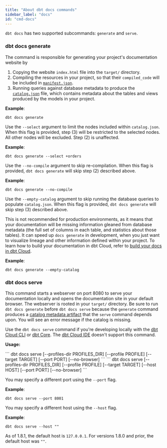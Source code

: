 ```yaml
---
title: "About dbt docs commands"
sidebar_label: "docs"
id: "cmd-docs"
---
```


`dbt docs` has two supported subcommands: `generate` and `serve`.

### dbt docs generate

The command is responsible for generating your project's documentation website by

1. Copying the website `index.html` file into the `target/` directory.
2. Compiling the resources in your project, so that their `compiled_code` will be included in [`manifest.json`](/reference/artifacts/manifest-json).
3. Running queries against database metadata to produce the [`catalog.json`](/reference/artifacts/catalog-json) file, which contains metadata about the tables and <Term id="view">views</Term> produced by the models in your project.

**Example**:

```
dbt docs generate
```

<VersionBlock firstVersion="1.7">

Use the `--select` argument to limit the nodes included within `catalog.json`. When this flag is provided, step (3) will be restricted to the selected nodes. All other nodes will be excluded. Step (2) is unaffected.

**Example**:

```shell
dbt docs generate --select +orders
```

</VersionBlock>

Use the `--no-compile` argument to skip re-compilation. When this flag is provided, `dbt docs generate` will skip step (2) described above.

**Example**:

```
dbt docs generate --no-compile
```

Use the `--empty-catalog` argument to skip running the database queries to populate `catalog.json`. When this flag is provided, `dbt docs generate` will skip step (3) described above.

This is not recommended for production environments, as it means that your documentation will be missing information gleaned from database metadata (the full set of columns in each table, and statistics about those tables). It can speed up `docs generate` in development, when you just want to visualize lineage and other information defined within your project. To learn how to build your documentation in dbt Cloud, refer to [build your docs in dbt Cloud](/docs/collaborate/build-and-view-your-docs).

**Example**:

```
dbt docs generate --empty-catalog
```

### dbt docs serve

This command starts a webserver on port 8080 to serve your documentation locally and opens the documentation site in your default browser. The webserver is rooted in your `target/` directory. Be sure to run `dbt docs generate` before `dbt docs serve` because the `generate` command produces a [catalog metadata artifact](/reference/artifacts/catalog-json) that the `serve` command depends upon. You will see an error message if the catalog is missing.

Use the `dbt docs serve` command if you're developing locally with the [dbt Cloud CLI](/docs/cloud/cloud-cli-installation) or [dbt Core](/docs/core/installation-overview). The [dbt Cloud IDE](/docs/cloud/dbt-cloud-ide/develop-in-the-cloud) doesn't support this command.

**Usage:**

<VersionBlock lastVersion="1.8.1">
```
dbt docs serve [--profiles-dir PROFILES_DIR]
               [--profile PROFILE] [--target TARGET]
               [--port PORT]
               [--no-browser]
```
</VersionBlock>
<VersionBlock firstVersion="1.8.2">
```
dbt docs serve [--profiles-dir PROFILES_DIR]
               [--profile PROFILE] [--target TARGET]
               [--host HOST]
               [--port PORT]
               [--no-browser]
```
</VersionBlock>

You may specify a different port using the `--port` flag.

**Example**:

```
dbt docs serve --port 8001
```

<VersionBlock firstVersion="1.8.2">

You may specify a different host using the `--host` flag.

**Example**:

```shell
dbt docs serve --host ""
```

As of 1.8.1, the default host is `127.0.0.1`. For versions 1.8.0 and prior, the default host was `""`.
</VersionBlock>
